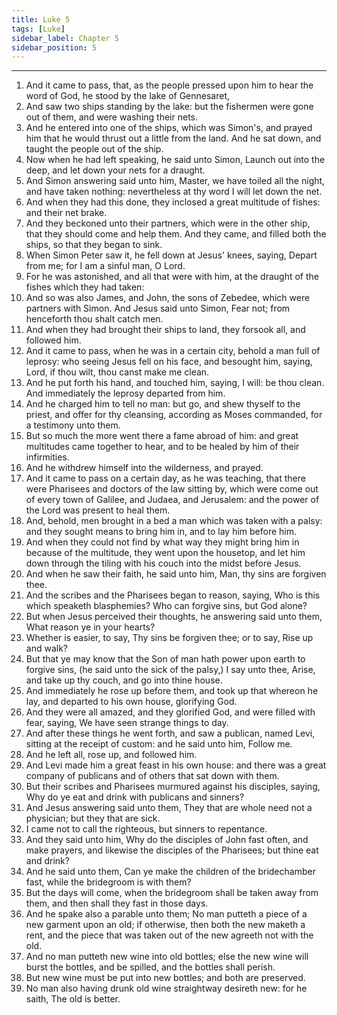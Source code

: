 ```yaml
---
title: Luke 5
tags: [Luke]
sidebar_label: Chapter 5
sidebar_position: 5
---
```


---
1. And it came to pass, that, as the people pressed upon him to hear the word of God, he stood by the lake of Gennesaret,
2. And saw two ships standing by the lake: but the fishermen were gone out of them, and were washing their nets.
3. And he entered into one of the ships, which was Simon's, and prayed him that he would thrust out a little from the land. And he sat down, and taught the people out of the ship.
4. Now when he had left speaking, he said unto Simon, Launch out into the deep, and let down your nets for a draught.
5. And Simon answering said unto him, Master, we have toiled all the night, and have taken nothing: nevertheless at thy word I will let down the net.
6. And when they had this done, they inclosed a great multitude of fishes: and their net brake.
7. And they beckoned unto their partners, which were in the other ship, that they should come and help them. And they came, and filled both the ships, so that they began to sink.
8. When Simon Peter saw it, he fell down at Jesus' knees, saying, Depart from me; for I am a sinful man, O Lord.
9. For he was astonished, and all that were with him, at the draught of the fishes which they had taken:
10. And so was also James, and John, the sons of Zebedee, which were partners with Simon. And Jesus said unto Simon, Fear not; from henceforth thou shalt catch men.
11. And when they had brought their ships to land, they forsook all, and followed him.
12. And it came to pass, when he was in a certain city, behold a man full of leprosy: who seeing Jesus fell on his face, and besought him, saying, Lord, if thou wilt, thou canst make me clean.
13. And he put forth his hand, and touched him, saying, I will: be thou clean. And immediately the leprosy departed from him.
14. And he charged him to tell no man: but go, and shew thyself to the priest, and offer for thy cleansing, according as Moses commanded, for a testimony unto them.
15. But so much the more went there a fame abroad of him: and great multitudes came together to hear, and to be healed by him of their infirmities.
16. And he withdrew himself into the wilderness, and prayed.
17. And it came to pass on a certain day, as he was teaching, that there were Pharisees and doctors of the law sitting by, which were come out of every town of Galilee, and Judaea, and Jerusalem: and the power of the Lord was present to heal them.
18. And, behold, men brought in a bed a man which was taken with a palsy: and they sought means to bring him in, and to lay him before him.
19. And when they could not find by what way they might bring him in because of the multitude, they went upon the housetop, and let him down through the tiling with his couch into the midst before Jesus.
20. And when he saw their faith, he said unto him, Man, thy sins are forgiven thee.
21. And the scribes and the Pharisees began to reason, saying, Who is this which speaketh blasphemies? Who can forgive sins, but God alone?
22. But when Jesus perceived their thoughts, he answering said unto them, What reason ye in your hearts?
23. Whether is easier, to say, Thy sins be forgiven thee; or to say, Rise up and walk?
24. But that ye may know that the Son of man hath power upon earth to forgive sins, (he said unto the sick of the palsy,) I say unto thee, Arise, and take up thy couch, and go into thine house.
25. And immediately he rose up before them, and took up that whereon he lay, and departed to his own house, glorifying God.
26. And they were all amazed, and they glorified God, and were filled with fear, saying, We have seen strange things to day.
27. And after these things he went forth, and saw a publican, named Levi, sitting at the receipt of custom: and he said unto him, Follow me.
28. And he left all, rose up, and followed him.
29. And Levi made him a great feast in his own house: and there was a great company of publicans and of others that sat down with them.
30. But their scribes and Pharisees murmured against his disciples, saying, Why do ye eat and drink with publicans and sinners?
31. And Jesus answering said unto them, They that are whole need not a physician; but they that are sick.
32. I came not to call the righteous, but sinners to repentance.
33. And they said unto him, Why do the disciples of John fast often, and make prayers, and likewise the disciples of the Pharisees; but thine eat and drink?
34. And he said unto them, Can ye make the children of the bridechamber fast, while the bridegroom is with them?
35. But the days will come, when the bridegroom shall be taken away from them, and then shall they fast in those days.
36. And he spake also a parable unto them; No man putteth a piece of a new garment upon an old; if otherwise, then both the new maketh a rent, and the piece that was taken out of the new agreeth not with the old.
37. And no man putteth new wine into old bottles; else the new wine will burst the bottles, and be spilled, and the bottles shall perish.
38. But new wine must be put into new bottles; and both are preserved.
39. No man also having drunk old wine straightway desireth new: for he saith, The old is better.